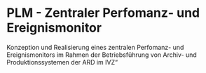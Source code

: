 # PLM - Zentraler Perfomanz- und Ereignismonitor
Konzeption und Realisierung eines zentralen Perfomanz- und Ereignismonitors im Rahmen der Betriebsführung von Archiv- und Produktionssystemen der ARD im IVZ“
